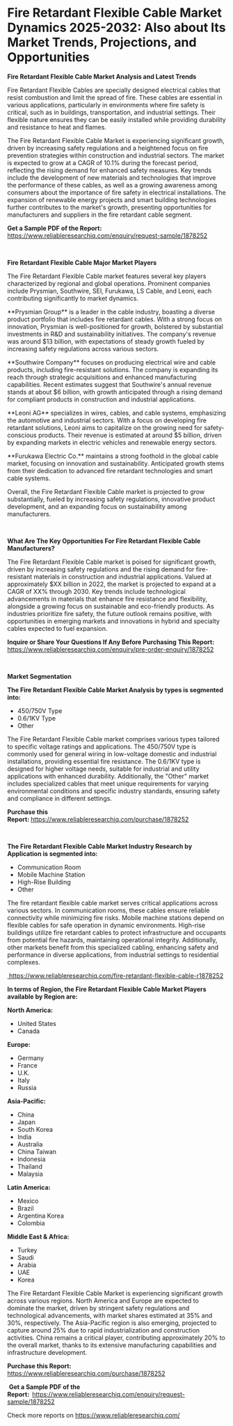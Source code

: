 <p><h1>Fire Retardant Flexible Cable Market Dynamics 2025-2032: Also about Its Market Trends, Projections, and Opportunities</h1></p><p><strong>Fire Retardant Flexible Cable Market Analysis and Latest Trends</strong></p>
<p><p>Fire Retardant Flexible Cables are specially designed electrical cables that resist combustion and limit the spread of fire. These cables are essential in various applications, particularly in environments where fire safety is critical, such as in buildings, transportation, and industrial settings. Their flexible nature ensures they can be easily installed while providing durability and resistance to heat and flames.</p><p>The Fire Retardant Flexible Cable Market is experiencing significant growth, driven by increasing safety regulations and a heightened focus on fire prevention strategies within construction and industrial sectors. The market is expected to grow at a CAGR of 10.1% during the forecast period, reflecting the rising demand for enhanced safety measures. Key trends include the development of new materials and technologies that improve the performance of these cables, as well as a growing awareness among consumers about the importance of fire safety in electrical installations. The expansion of renewable energy projects and smart building technologies further contributes to the market's growth, presenting opportunities for manufacturers and suppliers in the fire retardant cable segment.</p></p>
<p><strong>Get a Sample PDF of the Report:&nbsp;</strong> <a href="https://www.reliableresearchiq.com/enquiry/request-sample/1878252?utm_campaign=2237&utm_medium=2&utm_source=Github&utm_content=ia&utm_term=04022025&utm_id=fire-retardant-flexible-cable">https://www.reliableresearchiq.com/enquiry/request-sample/1878252</a></p>
<p>&nbsp;</p>
<p><strong>Fire Retardant Flexible Cable Major Market Players</strong></p>
<p><p>The Fire Retardant Flexible Cable market features several key players characterized by regional and global operations. Prominent companies include Prysmian, Southwire, SEI, Furukawa, LS Cable, and Leoni, each contributing significantly to market dynamics.</p><p>**Prysmian Group** is a leader in the cable industry, boasting a diverse product portfolio that includes fire retardant cables. With a strong focus on innovation, Prysmian is well-positioned for growth, bolstered by substantial investments in R&D and sustainability initiatives. The company's revenue was around $13 billion, with expectations of steady growth fueled by increasing safety regulations across various sectors.</p><p>**Southwire Company** focuses on producing electrical wire and cable products, including fire-resistant solutions. The company is expanding its reach through strategic acquisitions and enhanced manufacturing capabilities. Recent estimates suggest that Southwire's annual revenue stands at about $6 billion, with growth anticipated through a rising demand for compliant products in construction and industrial applications.</p><p>**Leoni AG** specializes in wires, cables, and cable systems, emphasizing the automotive and industrial sectors. With a focus on developing fire retardant solutions, Leoni aims to capitalize on the growing need for safety-conscious products. Their revenue is estimated at around $5 billion, driven by expanding markets in electric vehicles and renewable energy sectors.</p><p>**Furukawa Electric Co.** maintains a strong foothold in the global cable market, focusing on innovation and sustainability. Anticipated growth stems from their dedication to advanced fire retardant technologies and smart cable systems.</p><p>Overall, the Fire Retardant Flexible Cable market is projected to grow substantially, fueled by increasing safety regulations, innovative product development, and an expanding focus on sustainability among manufacturers.</p></p>
<p>&nbsp;</p>
<p><strong>What Are The Key Opportunities For Fire Retardant Flexible Cable Manufacturers?</strong></p>
<p><p>The Fire Retardant Flexible Cable market is poised for significant growth, driven by increasing safety regulations and the rising demand for fire-resistant materials in construction and industrial applications. Valued at approximately $XX billion in 2022, the market is projected to expand at a CAGR of XX% through 2030. Key trends include technological advancements in materials that enhance fire resistance and flexibility, alongside a growing focus on sustainable and eco-friendly products. As industries prioritize fire safety, the future outlook remains positive, with opportunities in emerging markets and innovations in hybrid and specialty cables expected to fuel expansion.</p></p>
<p><strong>Inquire or Share Your Questions If Any Before Purchasing This Report:</strong> <a href="https://www.reliableresearchiq.com/enquiry/pre-order-enquiry/1878252?utm_campaign=2237&utm_medium=2&utm_source=Github&utm_content=ia&utm_term=04022025&utm_id=fire-retardant-flexible-cable">https://www.reliableresearchiq.com/enquiry/pre-order-enquiry/1878252</a></p>
<p>&nbsp;</p>
<p><strong>Market Segmentation</strong></p>
<p><strong>The Fire Retardant Flexible Cable Market Analysis by types is segmented into:</strong></p>
<p><ul><li>450/750V Type</li><li>0.6/1KV Type</li><li>Other</li></ul></p>
<p><p>The Fire Retardant Flexible Cable market comprises various types tailored to specific voltage ratings and applications. The 450/750V type is commonly used for general wiring in low-voltage domestic and industrial installations, providing essential fire resistance. The 0.6/1KV type is designed for higher voltage needs, suitable for industrial and utility applications with enhanced durability. Additionally, the "Other" market includes specialized cables that meet unique requirements for varying environmental conditions and specific industry standards, ensuring safety and compliance in different settings.</p></p>
<p><strong>Purchase this Report:&nbsp;</strong><a href="https://www.reliableresearchiq.com/purchase/1878252?utm_campaign=2237&utm_medium=2&utm_source=Github&utm_content=ia&utm_term=04022025&utm_id=fire-retardant-flexible-cable">https://www.reliableresearchiq.com/purchase/1878252</a></p>
<p>&nbsp;</p>
<p><strong>The Fire Retardant Flexible Cable Market Industry Research by Application is segmented into:</strong></p>
<p><ul><li>Communication Room</li><li>Mobile Machine Station</li><li>High-Rise Building</li><li>Other</li></ul></p>
<p><p>The fire retardant flexible cable market serves critical applications across various sectors. In communication rooms, these cables ensure reliable connectivity while minimizing fire risks. Mobile machine stations depend on flexible cables for safe operation in dynamic environments. High-rise buildings utilize fire retardant cables to protect infrastructure and occupants from potential fire hazards, maintaining operational integrity. Additionally, other markets benefit from this specialized cabling, enhancing safety and performance in diverse applications, from industrial settings to residential complexes.</p></p>
<p><a href="https://www.reliableresearchiq.com/fire-retardant-flexible-cable-r1878252?utm_campaign=2237&utm_medium=2&utm_source=Github&utm_content=ia&utm_term=04022025&utm_id=fire-retardant-flexible-cable">&nbsp;https://www.reliableresearchiq.com/fire-retardant-flexible-cable-r1878252</a></p>
<p><strong>In terms of Region, the Fire Retardant Flexible Cable Market Players available by Region are:</strong></p>
<p>
    <p> <strong> North America: </strong>
        <ul>
            <li>United States</li>
            <li>Canada</li>
        </ul>
        </p> 
    <p> <strong> Europe: </strong>
        <ul>
            <li>Germany</li>
            <li>France</li>
            <li>U.K.</li>
            <li>Italy</li>
            <li>Russia</li>
        </ul>
        </p> 
    <p> <strong> Asia-Pacific: </strong>
        <ul>
            <li>China</li>
            <li>Japan</li>
            <li>South Korea</li>
            <li>India</li>
            <li>Australia</li>
            <li>China Taiwan</li>
            <li>Indonesia</li>
            <li>Thailand</li>
            <li>Malaysia</li>
        </ul>
        </p> 
    <p> <strong> Latin America: </strong>
        <ul>
            <li>Mexico</li>
            <li>Brazil</li>
            <li>Argentina Korea</li>
            <li>Colombia</li>
        </ul>
        </p> 
    <p> <strong> Middle East & Africa: </strong>
        <ul>
            <li>Turkey</li>
            <li>Saudi</li>
            <li>Arabia</li>
            <li>UAE</li>
            <li>Korea</li>
        </ul>
    </p>
    </p>
<p><p>The Fire Retardant Flexible Cable Market is experiencing significant growth across various regions. North America and Europe are expected to dominate the market, driven by stringent safety regulations and technological advancements, with market shares estimated at 35% and 30%, respectively. The Asia-Pacific region is also emerging, projected to capture around 25% due to rapid industrialization and construction activities. China remains a critical player, contributing approximately 20% to the overall market, thanks to its extensive manufacturing capabilities and infrastructure development.</p></p>
<p><strong>Purchase this Report: </strong><a href="https://www.reliableresearchiq.com/purchase/1878252?utm_campaign=2237&utm_medium=2&utm_source=Github&utm_content=ia&utm_term=04022025&utm_id=fire-retardant-flexible-cable">https://www.reliableresearchiq.com/purchase/1878252</a></p>
<p>&nbsp;<strong>Get a Sample PDF of the Report:&nbsp;&nbsp;</strong><a href="https://www.reliableresearchiq.com/enquiry/request-sample/1878252?utm_campaign=2237&utm_medium=2&utm_source=Github&utm_content=ia&utm_term=04022025&utm_id=fire-retardant-flexible-cable">https://www.reliableresearchiq.com/enquiry/request-sample/1878252</a></p>
<p><strong></strong></p>
<p>Check more reports on <a href="https://www.reliableresearchiq.com/?utm_campaign=2237&utm_medium=2&utm_source=Github&utm_content=ia&utm_term=04022025&utm_id=fire-retardant-flexible-cable">https://www.reliableresearchiq.com/</a></p>